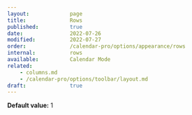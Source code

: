 ```yaml
---
layout:             page
title:              Rows 
published:          true
date:               2022-07-26
modified:           2022-07-27
order:              /calendar-pro/options/appearance/rows
internal:           rows
available:          Calendar Mode
related:
    - columns.md
    - /calendar-pro/options/toolbar/layout.md
draft:              true
---
```

**Default value:** 1
